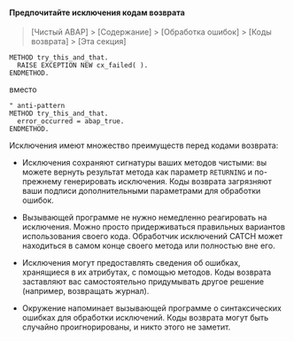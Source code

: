 #### Предпочитайте исключения кодам возврата

> [Чистый ABAP] > [Содержание] > [Обработка ошибок] > [Коды возврата] > [Эта секция]

```ABAP
METHOD try_this_and_that.
  RAISE EXCEPTION NEW cx_failed( ).
ENDMETHOD.
```

вместо

```ABAP
" anti-pattern
METHOD try_this_and_that.
  error_occurred = abap_true.
ENDMETHOD.
```

Исключения имеют множество преимуществ перед кодами возврата:

- Исключения сохраняют сигнатуры ваших методов чистыми:
вы можете вернуть результат метода как параметр `RETURNING` и по-прежнему генерировать исключения.
Коды возврата загрязняют ваши подписи дополнительными параметрами для обработки ошибок.

- Вызывающей программе не нужно немедленно реагировать на исключения. 
Можно просто придерживаться правильных вариантов использования своего кода. 
Обработчик исключений CATCH может находиться в самом конце своего метода или полностью вне его.

- Исключения могут предоставлять сведения об ошибках, хранящиеся в их атрибутах, с помощью методов. 
Коды возврата заставляют вас самостоятельно придумывать другое решение \(например, возвращать журнал\).

- Окружение напоминает вызывающей программе о синтаксических ошибках для обработки исключений. 
Коды возврата могут быть случайно проигнорированы, и никто этого не заметит.